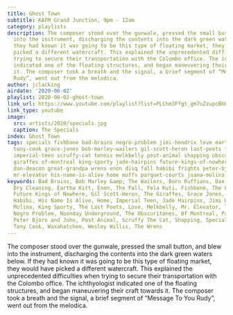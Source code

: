 ```yaml
---
title: Ghost Town
subtitle: KAFM Grand Junction, 9pm - 12am
category: playlists
description: The composer stood over the gunwale, pressed the small button, and blew
  into the instrument, discharging the contents into the dark green waters below.  If
  they had known it was going to be this type of floating market, they would have
  picked a different watercraft. This explained the unprecedented difficulties when
  trying to secure their transportation with the Colombo office. The ichthyologist
  indicated one of the floating structures, and began maneuvering their craft towards
  it. The composer took a breath and the signal, a brief segment of “Message To You
  Rudy”, went out from the melodica.
author: jclacking
airdate: '2020-06-02'
playlist: 2020-06-02-ghost-town
link_url: https://www.youtube.com/playlist?list=PLChm3Ffgt_gm7uZzupcBhKR-Tu3F_IFUZ
link_type: youtube
image:
  src: artists/2020/specials.jpg
  caption: The Specials
index: Ghost Town
tags: specials fishbone bad-brains negro-problem jimi-hendrix love eartha-kitt wesley-willis
  tony-cook grace-jones bob-marley-wailers gil-scott-heron last-poets fela-kuti born-ruffians
  imperial-teen scruffy-cat tennis melkbelly post-animal shopping obscuritones waxahatchee
  giraffes of-montreal king-sporty jade-hairpins future-kings-of-nowhere noonday-underground
  dan-deacon great-grandpa wrens enon disq fall habibi frights peter-bjorn-john dry-cleaning
  mr-elevator his-name-is-alive home muffs parquet-courts juana-molina
keywords: Bad Brains, Bob Marley &amp; The Wailers, Born Ruffians, Dan Deacon, Disq,
  Dry Cleaning, Eartha Kitt, Enon, The Fall, Fela Kuti, Fishbone, The Frights, The
  Future Kings of Nowhere, Gil Scott-Heron, The Giraffes, Grace Jones, Great Grandpa,
  Habibi, His Name Is Alive, Home, Imperial Teen, Jade Hairpins, Jimi Hendrix, Juana
  Molina, King Sporty, The Last Poets, Love, Melkbelly, Mr. Elevator, The Muffs, The
  Negro Problem, Noonday Underground, The Obscuritones, Of Montreal, Parquet Courts,
  Peter Bjorn and John, Post Animal, Scruffy The Cat, Shopping, Specials, Tennis,
  Tony Cook, Waxahatchee, Wesley Willis, The Wrens
---
```

The composer stood over the gunwale, pressed the small button, and blew into the instrument, discharging the contents into the dark green waters below.  If they had known it was going to be this type of floating market, they would have picked a different watercraft. This explained the unprecedented difficulties when trying to secure their transportation with the Colombo office. The ichthyologist indicated one of the floating structures, and began maneuvering their craft towards it. The composer took a breath and the signal, a brief segment of “Message To You Rudy”, went out from the melodica.

